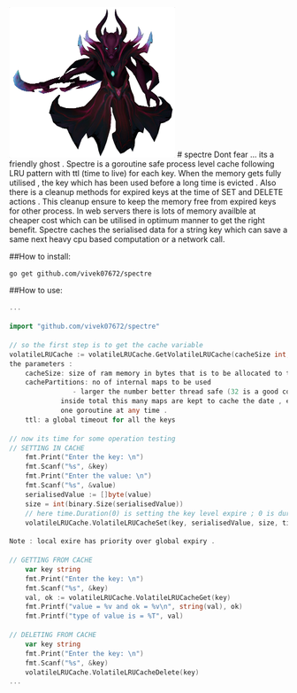 <img src="spectre.png" width="300">
# spectre
Dont fear ... its a friendly ghost . Spectre is a goroutine safe process level cache following LRU pattern with ttl (time to live) for each key.
When the memory gets fully utilised , the key which has been used before a long time is evicted . Also there is a cleanup methods for expired keys at the time of SET and DELETE actions . This cleanup ensure to keep the memory free from expired keys for other process.
In web servers there is lots of memory availble at cheaper cost which can be utilised in optimum manner to get the right benefit.
Spectre caches the serialised data for a string key which can save a same next heavy cpu based computation or a network call. 


##How to install:

```bash
go get github.com/vivek07672/spectre
```

##How to use:

```go
...

import "github.com/vivek07672/spectre"

// so the first step is to get the cache variable
volatileLRUCache := volatileLRUCache.GetVolatileLRUCache(cacheSize int, cachePartitions int, ttl time.Duration)
the parameters :
	cacheSize: size of ram memory in bytes that is to be allocated to the cache
	cachePartitions: no of internal maps to be used
				- larger the number better thread safe (32 is a good count )
			 inside total this many maps are kept to cache the date , each map can give access to 
			 one goroutine at any time .
	ttl: a global timeout for all the keys
	
// now its time for some operation testing
// SETTING IN CACHE
	fmt.Print("Enter the key: \n")
	fmt.Scanf("%s", &key)
	fmt.Print("Enter the value: \n")
	fmt.Scanf("%s", &value)
	serialisedValue := []byte(value)
	size = int(binary.Size(serialisedValue))
	// here time.Duration(0) is setting the key level expire ; 0 is duration seconds after which key gets expired 
	volatileLRUCache.VolatileLRUCacheSet(key, serialisedValue, size, time.Duration(0))

Note : local exire has priority over global expiry . 

// GETTING FROM CACHE
	var key string
	fmt.Print("Enter the key: \n")
	fmt.Scanf("%s", &key)
	val, ok := volatileLRUCache.VolatileLRUCacheGet(key)
	fmt.Printf("value = %v and ok = %v\n", string(val), ok)
	fmt.Printf("type of value is = %T", val)

// DELETING FROM CACHE
	var key string
	fmt.Print("Enter the key: \n")
	fmt.Scanf("%s", &key)
	volatileLRUCache.VolatileLRUCacheDelete(key)
...
```
